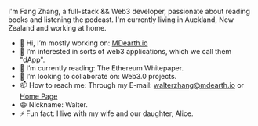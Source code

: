 I'm Fang Zhang, a full-stack && Web3 developer, passionate about reading books and listening the podcast. I'm currently living in Auckland, New Zealand and working at home.

- 👋 Hi, I’m mostly working on: [MDearth.io](https://mdearth.io)
- 👀 I’m interested in sorts of web3 applications, which we call them "dApp".
- 🌱 I’m currently reading: The Ethereum Whitepaper.
- 💞️ I’m looking to collaborate on: Web3.0 projects.
- 📫 How to reach me: Through my E-mail: walterzhang@mdearth.io or [Home Page](https://fang-zhang.github.io/)
- 😄 Nickname: Walter.
- ⚡ Fun fact: I live with my wife and our daughter, Alice.


